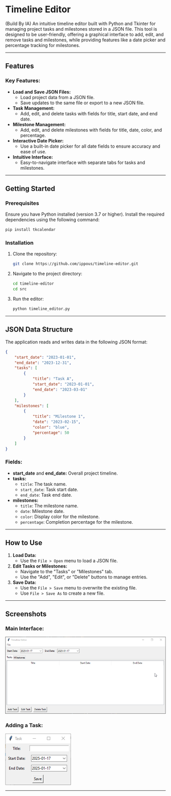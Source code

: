 # Timeline Editor

(Build By IA)
An intuitive timeline editor built with Python and Tkinter for managing project tasks and milestones stored in a JSON file. This tool is designed to be user-friendly, offering a graphical interface to add, edit, and remove tasks and milestones, while providing features like a date picker and percentage tracking for milestones.

---

## Features

### Key Features:
- **Load and Save JSON Files:**
  - Load project data from a JSON file.
  - Save updates to the same file or export to a new JSON file.
- **Task Management:**
  - Add, edit, and delete tasks with fields for title, start date, and end date.
- **Milestone Management:**
  - Add, edit, and delete milestones with fields for title, date, color, and percentage.
- **Interactive Date Picker:**
  - Use a built-in date picker for all date fields to ensure accuracy and ease of use.
- **Intuitive Interface:**
  - Easy-to-navigate interface with separate tabs for tasks and milestones.

---

## Getting Started

### Prerequisites
Ensure you have Python installed (version 3.7 or higher). Install the required dependencies using the following command:

```bash
pip install tkcalendar
```

### Installation
1. Clone the repository:
   ```bash
   git clone https://github.com/ippous/timeline-editor.git
   ```
2. Navigate to the project directory:
   ```bash
   cd timeline-editor
   cd src
   ```
3. Run the editor:
   ```bash
   python timeline_editor.py
   ```

---

## JSON Data Structure

The application reads and writes data in the following JSON format:

```json
{
    "start_date": "2023-01-01",
    "end_date": "2023-12-31",
    "tasks": [
        {
            "title": "Task A",
            "start_date": "2023-01-01",
            "end_date": "2023-03-01"
        }
    ],
    "milestones": [
        {
            "title": "Milestone 1",
            "date": "2023-02-15",
            "color": "blue",
            "percentage": 50
        }
    ]
}
```

### Fields:
- **start_date** and **end_date:** Overall project timeline.
- **tasks:**
  - `title`: The task name.
  - `start_date`: Task start date.
  - `end_date`: Task end date.
- **milestones:**
  - `title`: The milestone name.
  - `date`: Milestone date.
  - `color`: Display color for the milestone.
  - `percentage`: Completion percentage for the milestone.

---

## How to Use

1. **Load Data:**
   - Use the `File > Open` menu to load a JSON file.
2. **Edit Tasks or Milestones:**
   - Navigate to the "Tasks" or "Milestones" tab.
   - Use the "Add", "Edit", or "Delete" buttons to manage entries.
3. **Save Data:**
   - Use the `File > Save` menu to overwrite the existing file.
   - Use `File > Save As` to create a new file.

---

## Screenshots

### Main Interface:

![Main Interface](screenshots/maininterface.png)

### Adding a Task:

![Add Task](screenshots/add_task.png)

---

